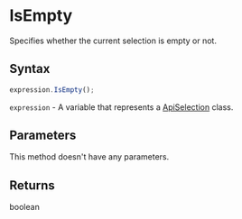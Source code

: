# IsEmpty

Specifies whether the current selection is empty or not.

## Syntax

```javascript
expression.IsEmpty();
```

`expression` - A variable that represents a [ApiSelection](../ApiSelection.md) class.

## Parameters

This method doesn't have any parameters.

## Returns

boolean
